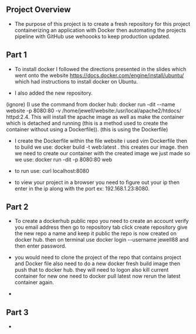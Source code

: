 ## Project Overview 

* The purpose of this project is to create a fresh repository for this 
project containerizing an application with Docker then automating the 
projects pipeline with GitHub use wehoooks to keep production updated.

## Part 1

* To install docker I followed the directions presented in the slides which went onto the website https://docs.docker.com/engine/install/ubuntu/ which had instructions to install docker on Ubuntu. 

* I also added the new repository.

 (ignore) (I use the command from docker hub: docker run -dit --name website -p 8080:80 -v /home/jewell/website:/usr/local/apache2/htdocs/ httpd:2.4. This will install the apache image as well as make the container which is detached and running (this is a method used to create the container without using a Dockerfile)). (this is using the Dockerfile) 

* I create the Dockerfile within the file website i used vim Dockerfile then to build we use: docker build -t web:latest . this creates our image. then we need to create our container with the created image we just made so we use: docker run -dit -p 8080:80 web
 
* to run use: curl localhost:8080

* to view your project in a browser you need to figure out your ip then enter in the ip along with the port ex: 192.168.1.23:8080. 

## Part 2 

* To create a dockerhub public repo you need to create an account verify you email address then go to repository tab click create repository give the new repo a name and keep it public the repo is now created on docker hub. then on terminal use docker login --username jewell88 and then enter password.

* you would need to clone the project of the repo that contains project and Docker file also need to do a new docker fresh build image then push that to docker hub. they will need to logon also kill current container for new one need to docker pull latest now rerun the latest container again.

* 

## Part 3

* 
